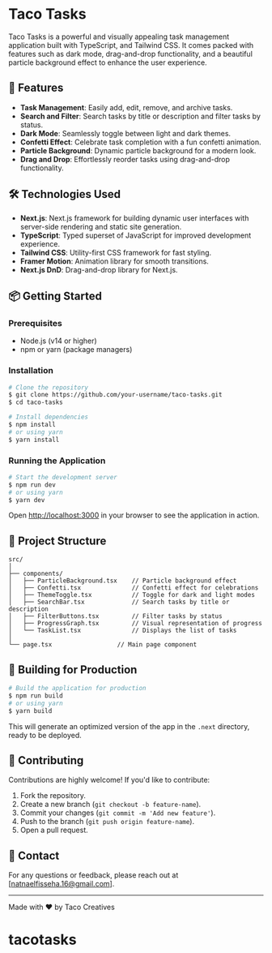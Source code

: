# Taco Tasks

Taco Tasks is a powerful and visually appealing task management application built with TypeScript, and Tailwind CSS. It comes packed with features such as dark mode, drag-and-drop functionality, and a beautiful particle background effect to enhance the user experience.

## 🚀 Features

- **Task Management**: Easily add, edit, remove, and archive tasks.
- **Search and Filter**: Search tasks by title or description and filter tasks by status.
- **Dark Mode**: Seamlessly toggle between light and dark themes.
- **Confetti Effect**: Celebrate task completion with a fun confetti animation.
- **Particle Background**: Dynamic particle background for a modern look.
- **Drag and Drop**: Effortlessly reorder tasks using drag-and-drop functionality.

## 🛠️ Technologies Used

- **Next.js**: Next.js framework for building dynamic user interfaces with server-side rendering and static site generation.
- **TypeScript**: Typed superset of JavaScript for improved development experience.
- **Tailwind CSS**: Utility-first CSS framework for fast styling.
- **Framer Motion**: Animation library for smooth transitions.
- **Next.js DnD**: Drag-and-drop library for Next.js.

## 📦 Getting Started

### Prerequisites

- Node.js (v14 or higher)
- npm or yarn (package managers)

### Installation

```bash
# Clone the repository
$ git clone https://github.com/your-username/taco-tasks.git
$ cd taco-tasks

# Install dependencies
$ npm install
# or using yarn
$ yarn install
```

### Running the Application

```bash
# Start the development server
$ npm run dev
# or using yarn
$ yarn dev
```

Open [http://localhost:3000](http://localhost:3000) in your browser to see the application in action.

## 📂 Project Structure

```plaintext
src/
│
├── components/
│   ├── ParticleBackground.tsx    // Particle background effect
│   ├── Confetti.tsx              // Confetti effect for celebrations
│   ├── ThemeToggle.tsx           // Toggle for dark and light modes
│   ├── SearchBar.tsx             // Search tasks by title or description
│   ├── FilterButtons.tsx         // Filter tasks by status
│   ├── ProgressGraph.tsx         // Visual representation of progress
│   └── TaskList.tsx              // Displays the list of tasks
│
└── page.tsx                  // Main page component
```

## 🎨 Building for Production

```bash
# Build the application for production
$ npm run build
# or using yarn
$ yarn build
```

This will generate an optimized version of the app in the `.next` directory, ready to be deployed.

## 🤝 Contributing

Contributions are highly welcome! If you'd like to contribute:
1. Fork the repository.
2. Create a new branch (`git checkout -b feature-name`).
3. Commit your changes (`git commit -m 'Add new feature'`).
4. Push to the branch (`git push origin feature-name`).
5. Open a pull request.

## 📧 Contact

For any questions or feedback, please reach out at [natnaelfisseha.16@gmail.com].

---

Made with ❤️ by Taco Creatives
# tacotasks
